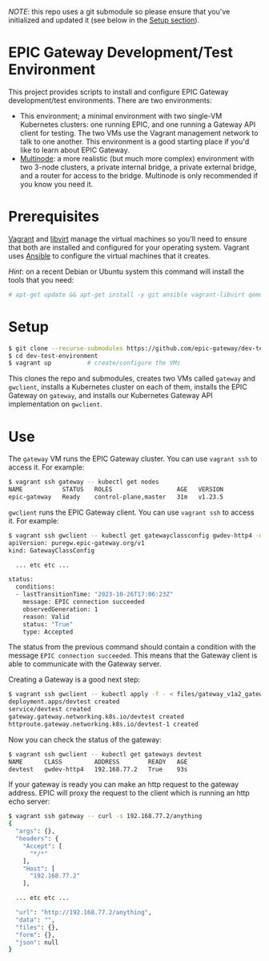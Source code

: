 *NOTE*: this repo uses a git submodule so please ensure that you've initialized and updated it (see below in the [Setup section](#setup)).

# EPIC Gateway Development/Test Environment

This project provides scripts to install and configure EPIC Gateway development/test environments. There are two environments:

* This environment; a minimal environment with two single-VM Kubernetes clusters: one running EPIC, and one running a Gateway API client for testing. The two VMs use the Vagrant management network to talk to one another. This environment is a good starting place if you'd like to learn about EPIC Gateway.
* [Multinode](multinode/): a more realistic (but much more complex) environment with two 3-node clusters, a private internal bridge, a private external bridge, and a router for access to the bridge. Multinode is only recommended if you know you need it.

# Prerequisites

[Vagrant](https://www.vagrantup.com/) and [libvirt](https://libvirt.org/) manage the virtual machines so you'll need to ensure that both are installed and configured for your operating system. Vagrant uses [Ansible](https://www.ansible.com/) to configure the virtual machines that it creates.

_Hint_: on a recent Debian or Ubuntu system this command will install the tools that you need:
```sh
# apt-get update && apt-get install -y git ansible vagrant-libvirt qemu-kvm
```

# Setup

```sh
$ git clone --recurse-submodules https://github.com/epic-gateway/dev-test-environment.git
$ cd dev-test-environment
$ vagrant up          # create/configure the VMs
```

This clones the repo and submodules, creates two VMs called ```gateway``` and ```gwclient```, installs a Kubernetes cluster on each of them, installs the EPIC Gateway on ```gateway```, and installs our Kubernetes Gateway API implementation on ```gwclient```.

# Use

The ```gateway``` VM runs the EPIC Gateway cluster. You can use ```vagrant ssh``` to access it. For example:

```sh
$ vagrant ssh gateway -- kubectl get nodes
NAME           STATUS   ROLES                  AGE   VERSION
epic-gateway   Ready    control-plane,master   31m   v1.23.5
```

```gwclient``` runs the EPIC Gateway client. You can use ```vagrant ssh``` to access it. For example:

```sh
$ vagrant ssh gwclient -- kubectl get gatewayclassconfig gwdev-http4 -oyaml
apiVersion: puregw.epic-gateway.org/v1
kind: GatewayClassConfig

  ... etc etc ...

status:
  conditions:
  - lastTransitionTime: "2023-10-26T17:06:23Z"
    message: EPIC connection succeeded
    observedGeneration: 1
    reason: Valid
    status: "True"
    type: Accepted
```

The status from the previous command should contain a condition with the message ```EPIC connection succeeded```. This means that the Gateway client is able to communicate with the Gateway server.

Creating a Gateway is a good next step:

```sh
$ vagrant ssh gwclient -- kubectl apply -f - < files/gateway_v1a2_gateway-devtest.yaml
deployment.apps/devtest created
service/devtest created
gateway.gateway.networking.k8s.io/devtest created
httproute.gateway.networking.k8s.io/devtest-1 created
```

Now you can check the status of the gateway:

```sh
$ vagrant ssh gwclient -- kubectl get gateways devtest
NAME      CLASS         ADDRESS        READY   AGE
devtest   gwdev-http4   192.168.77.2   True    93s
```

If your gateway is ready you can make an http request to the gateway address. EPIC will proxy the request to the client which is running an http echo server:

```sh
$ vagrant ssh gateway -- curl -s 192.168.77.2/anything
{
  "args": {},
  "headers": {
    "Accept": [
      "*/*"
    ],
    "Host": [
      "192.168.77.2"
    ],

  ... etc etc ...

  "url": "http://192.168.77.2/anything",
  "data": "",
  "files": {},
  "form": {},
  "json": null
}
```
